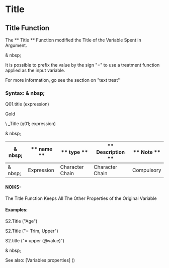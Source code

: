 # Title

## Title Function

The ** Title ** Function modified the Title of the Variable Spent in Argument.

& nbsp;

It is possible to prefix the value by the sign "=" to use a treatment function applied as the input variable.

For more information, go see the section on "text treat"

### Syntax: & nbsp;

Q01.title (expression)

Gold

\ _Title (q01; expression)

& nbsp;

| & nbsp; | ** name ** | ** type ** | ** Description ** | ** Note ** |
| --- | --- | --- | --- | --- |
| & nbsp; | Expression | Character Chain | Character Chain | Compulsory |

#### NOIKS:

The Title Function Keeps All The Other Properties of the Original Variable

#### Examples:

S2.Title ("Age")

S2.Title ("= Trim, Upper")

S2.title ("= upper (@value)")

& nbsp;

See also: [Variables properties] (<modify ProproprietesDesvariable.md>)